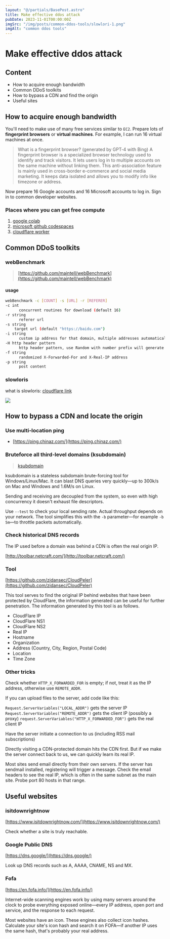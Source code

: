 ```yaml
---
layout: "@/partials/BasePost.astro"
title: Make effective ddos attack
pubDate: 2023-11-01T00:00:00Z
imgSrc: "/img/posts/common-ddos-tools/slowlori-1.png"
imgAlt: "common ddos tools"
---
```


# Make effective ddos attack

## Content

- How to acquire enough bandwidth
- Common DDoS toolkits
- How to bypass a CDN and find the origin
- Useful sites

## How to acquire enough bandwidth

You'll need to make use of many free services similar to `EC2`. Prepare lots of **fingerprint browsers** or **virtual machines**.
For example, I can run 16 virtual machines at once.

> What is a fingerprint browser? (generated by GPT‑4 with Bing)
> A fingerprint browser is a specialized browser technology used to identify and track visitors.
> It lets users log in to multiple accounts on the same machine without linking them. This anti-association feature is mainly used in cross-border e-commerce and social media marketing. It keeps data isolated and allows you to modify info like timezone or address.

Now prepare 16 Google accounts and 16 Microsoft accounts to log in.
Sign in to common developer websites.

### Places where you can get free compute

1. [google colab](https://colab.google/)
2. [microsoft github codespaces](https://github.com/features/codespaces)
3. [cloudflare worker](https://workers.cloudflare.com/)

## Common DDoS toolkits

### webBenchmark

> [https://github.com/maintell/webBenchmark](https://github.com/maintell/webBenchmark)

#### usage

```sh
webBenchmark -c [COUNT] -s [URL] -r [REFERER]
-c int
      concurrent routines for download (default 16)
-r string
      referer url
-s string
    target url (default "https://baidu.com")
-i string
      custom ip address for that domain, multiple addresses automatically will be assigned randomly
-H http header pattern
      http header pattern, use Random with number prefix will generate random string, same key will be overwritten
-f string
      randomized X-Forwarded-For and X-Real-IP address
-p string
      post content
```

### slowloris

what is slowloris: [cloudflare link](https://www.cloudflare.com/learning/ddos/ddos-attack-tools/slowloris/)

![](/img/posts/common-ddos-tools/slowlori-1.png)

## How to bypass a CDN and locate the origin

### Use multi-location ping

- [https://ping.chinaz.com/](https://ping.chinaz.com/)

### Bruteforce all third-level domains (ksubdomain)

> [ksubdomain](https://github.com/knownsec/ksubdomain)

ksubdomain is a stateless subdomain brute-forcing tool for Windows/Linux/Mac. It can blast DNS queries very quickly—up to 300k/s on Mac and Windows and 1.6M/s on Linux.

Sending and receiving are decoupled from the system, so even with high concurrency it doesn't exhaust file descriptors.

Use `--test` to check your local sending rate. Actual throughput depends on your network. The tool simplifies this with the `-b` parameter—for example `-b 5m`—to throttle packets automatically.

### Check historical DNS records

The IP used before a domain was behind a CDN is often the real origin IP.

[http://toolbar.netcraft.com/](http://toolbar.netcraft.com/)

### Tool

[https://github.com/zidansec/CloudPeler](https://github.com/zidansec/CloudPeler)

This tool serves to find the original IP behind websites that have been protected by CloudFlare, the information generated can be useful for further penetration. The information generated by this tool is as follows.

- CloudFlare IP
- CloudFlare NS1
- CloudFlare NS2
- Real IP
- Hostname
- Organization
- Address (Country, City, Region, Postal Code)
- Location
- Time Zone

### Other tricks

Check whether `HTTP_X_FORWARDED_FOR` is empty; if not, treat it as the IP address, otherwise use `REMOTE_ADDR`.

If you can upload files to the server, add code like this:

`Request.ServerVariables("LOCAL_ADDR")` gets the server IP
`Request.ServerVariables("REMOTE_ADDR")` gets the client IP (possibly a proxy)
`request.ServerVariables("HTTP_X_FORWARDED_FOR")` gets the real client IP

Have the server initiate a connection to us (including RSS mail subscriptions)

Directly visiting a CDN-protected domain hits the CDN first. But if we make the server connect back to us, we can quickly learn its real IP.

Most sites send email directly from their own servers. If the server has sendmail installed, registering will trigger a message. Check the email headers to see the real IP, which is often in the same subnet as the main site. Probe port 80 hosts in that range.

## Useful websites

### isitdownrightnow

[https://www.isitdownrightnow.com/](https://www.isitdownrightnow.com/)

Check whether a site is truly reachable.

### Google Public DNS

[https://dns.google/](https://dns.google/)

Look up DNS records such as A, AAAA, CNAME, NS and MX.

### Fofa

[https://en.fofa.info/](https://en.fofa.info/)

Internet-wide scanning engines work by using many servers around the clock to probe everything exposed online—every IP address, open port and service, and the response to each request.

Most websites have an icon. These engines also collect icon hashes. Calculate your site's icon hash and search it on FOFA—if another IP uses the same hash, that's probably your real address.
